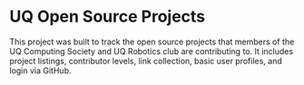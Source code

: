 UQ Open Source Projects
========================

This project was built to track the open source projects that members of the UQ
Computing Society and UQ Robotics club are contributing to. It includes project
listings, contributor levels, link collection, basic user profiles, and login
via GitHub.